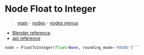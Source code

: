 # Node Float to Integer

> [main](../structure.md) - [nodes](nodes.md) - [nodes menus](nodes_menus.md)

- [Blender reference](https://docs.blender.org/manual/en/latest/modeling/geometry_nodes/utilities/float_to_integer.html)
 - [api reference]({node.blender_python_ref})

```python
node = FloatToInteger(float=None, rounding_mode='ROUND')```

